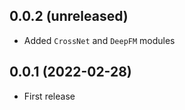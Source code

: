 ## 0.0.2 (unreleased)

- Added `CrossNet` and `DeepFM` modules

## 0.0.1 (2022-02-28)

- First release
